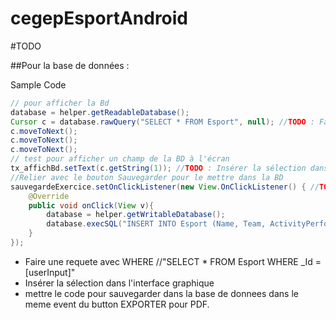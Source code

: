 # cegepEsportAndroid

#TODO

##Pour la base de données :

Sample Code
```Java
// pour afficher la Bd
database = helper.getReadableDatabase();
Cursor c = database.rawQuery("SELECT * FROM Esport", null); //TODO : Faire une requete avec WHERE //"SELECT * FROM Esport WHERE _Id = [userInput]"
c.moveToNext();
c.moveToNext();
c.moveToNext();
// test pour afficher un champ de la BD à l'écran
tx_affichBd.setText(c.getString(1)); //TODO : Insérer la sélection dans l'interface graphique
//Relier avec le bouton Sauvegarder pour le mettre dans la BD
sauvegardeExercice.setOnClickListener(new View.OnClickListener() { //TODO : mettre le code dans le meme event du button EXPORTER. (voir PDF)
    @Override
    public void onClick(View v){
        database = helper.getWritableDatabase();
        database.execSQL("INSERT INTO Esport (Name, Team, ActivityPerformed, Date, ObjectifPersonnel, Time, Intensity) VALUES ('" + editTextTextPersonName.getText() + "', '" + editTextNomEquipe.getText()+ "', '" + editTextActivitéPhysique.getText()+ "', '" + editTextDate.getText()+ "', '" + editTextDurée.getText()+ "', '" + editTextObjectifPersonnel.getText()+ "', '" + choixIntensité.getSelectedItem().toString()+ "')");
    }
});
```

- Faire une requete avec WHERE //"SELECT * FROM Esport WHERE _Id = [userInput]"
- Insérer la sélection dans l'interface graphique
- mettre le code pour sauvegarder dans la base de donnees dans le meme event du button EXPORTER pour PDF.

